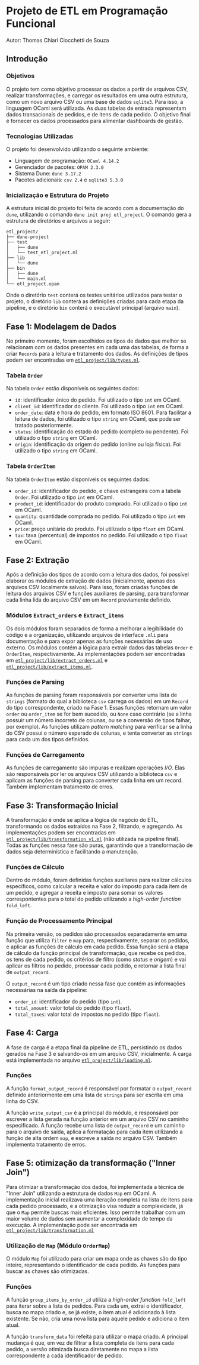 # Projeto de ETL em Programação Funcional

Autor: Thomas Chiari Ciocchetti de Souza

## Introdução

### Objetivos

O projeto tem como objetivo processar os dados a partir de arquivos CSV, realizar transformações, e carregar os resultados em uma outra estrutura, como um novo arquivo CSV ou uma base de dados `sqlite3`. Para isso, a linguagem OCaml será utilizada. As duas tabelas de entrada representam dados transacionais de pedidos, e de itens de cada pedido. O objetivo final é fornecer os dados processados para alimentar dashboards de gestão. 

### Tecnologias Utilizadas

O projeto foi desenvolvido utilizando o seguinte ambiente:
- Linguagem de programação: `OCaml 4.14.2`
- Gerenciador de pacotes: `OPAM 2.3.0`
- Sistema Dune: `dune 3.17.2`
- Pacotes adicionais: `csv 2.4` e `sqlite3 5.3.0`

### Inicialização e Estrutura do Projeto

A estrutura inicial do projeto foi feita de acordo com a documentação do `dune`, utilizando o comando `dune init proj etl_project`. O comando gera a estrutura de diretórios e arquivos a seguir:

```
etl_project/
├── dune-project
├── test
│   ├── dune
│   └── test_etl_project.ml
├── lib
│   └── dune
├── bin
│   ├── dune
│   └── main.ml
└── etl_project.opam
```

Onde o diretório `test` conterá os testes unitários utilizados para testar o projeto, o diretório `lib` conterá as definições criadas para cada etapa da pipeline, e o diretório `bin` conterá o executável principal (arquivo `main`). 

## Fase 1: Modelagem de Dados 

No primeiro momento, foram escolhidos os tipos de dados que melhor se relacionam com os dados presentes em cada uma das tabelas, de forma a criar `Records` para a leitura e tratamento dos dados. As definições de tipos podem ser encontradas em [`etl_project/lib/types.ml`](etl_project/lib/types.ml).

### Tabela `Order`

Na tabela `Order` estão disponíveis os seguintes dados:
- `id`: identificador único do pedido. Foi utilizado o tipo `int` em OCaml.
- `client_id`: identificador do cliente. Foi utilizado o tipo `int` em OCaml. 
- `order_date`: data e hora do pedido, em formato ISO 8601. Para facilitar a leitura de dados, foi utilizado o tipo `string` em OCaml, que pode ser tratado posteriormente. 
- `status`: identificação do estado do pedido (completo ou pendente). Foi utilizado o tipo `string` em OCaml.
- `origin`: identificação da origem do pedido (online ou loja física). Foi utilizado o tipo `string` em OCaml.

### Tabela `OrderItem`

Na tabela `OrderItem` estão disponíveis os seguintes dados:
- `order_id`: identificador do pedido, e chave estrangeira com a tabela `Order`. Foi utilizado o tipo `int` em OCaml. 
- `product_id`: identificador do produto comprado. Foi utilizado o tipo `int` em OCaml.
- `quantity`: quantidade comprada no pedido. Foi utilizado o tipo `int` em OCaml.
- `price`: preço unitário do produto. Foi utilizado o tipo `float` em OCaml.
- `tax`: taxa (percentual) de impostos no pedido. Foi utilizado o tipo `float` em OCaml. 

## Fase 2: Extração

Após a definição dos tipos de acordo com a leitura dos dados, foi possível elaborar os módulos de extração de dados (inicialmente, apenas dos arquivos CSV localmente salvos). Para isso, foram criadas funções de leitura dos arquivos CSV e funções auxiliares de parsing, para transformar cada linha lida do arquivo CSV em um `Record` previamente definido.

### Módulos `Extract_orders` e `Extract_items`

Os dois módulos foram separados de forma a melhorar a legibilidade do código e a organização, utilizando arquivos de interface `.mli` para documentação e para expor apenas as funções necessárias de uso externo. Os módulos contém a lógica para extrair dados das tabelas `Order` e `OrderItem`, respectivamente. As implementações podem ser encontradas em [`etl_project/lib/extract_orders.ml`](etl_project/lib/extract_orders.ml) e [`etl_project/lib/extract_items.ml`](etl_project/lib/extract_items.ml). 

### Funções de Parsing

As funções de parsing foram responsáveis por converter uma lista de `strings` (formato do qual a biblioteca `csv` carrega os dados) em um `Record` do tipo correspondente, criado na Fase 1. Essas funções retornam um valor `order` ou `order_item` se for bem sucedido, ou `None` caso contrário (se a linha possuir um número incorreto de colunas, ou se a conversão de tipos falhar, por exemplo). As funções utilizam *pattern matching* para verificar se a linha do CSV possui o número esperado de colunas, e tenta converter as `strings` para cada um dos tipos definidos. 

### Funções de Carregamento

As funções de carregamento são impuras e realizam operações *I/O*. Elas são responsáveis por ler os arquivos CSV utilizando a biblioteca `csv` e aplicam as funções de parsing para converter cada linha em um record. Também implementam tratamento de erros. 

## Fase 3: Transformação Inicial

A transformação é onde se aplica a lógica de negócio do ETL, transformando os dados extraídos na Fase 2, filtrando, e agregando. As implementações podem ser encontradas em [`etl_project/lib/transformation_v1.ml`](etl_project/lib/transformation_v1.ml) (não utilizada na pipeline final). Todas as funções nessa fase são puras, garantindo que a transformação de dados seja determinística e facilitando a manutenção. 

### Funções de Cálculo

Dentro do módulo, foram definidas funções auxiliares para realizar cálculos específicos, como calcular a receita e valor do imposto para cada item de um pedido, e agregar a receita e imposto para somar os valores correspontentes para o total do pedido utilizando a *high-order function* `fold_left`. 

### Função de Processamento Principal

Na primeira versão, os pedidos são processados separadamente em uma função que utiliza `filter` e `map` para, respectivamente, separar os pedidos, e aplicar as funções de cálculo em cada pedido. Essa função será a etapa de cálculo da função principal de transformação, que recebe os pedidos, os tens de cada pedido, os critérios de filtro (como *status* e *origem*) e vai aplicar os filtros no pedido, processar cada pedido, e retornar a lista final de `output_record`. 

O `output_record` é um tipo criado nessa fase que contém as informações necessárias na saída da pipeline: 
- `order_id`: identificador do pedido (tipo `int`).
- `total_amount`: valor total do pedido (tipo `float`). 
- `total_taxes`: valor total de impostos no pedido (tipo `float`).

## Fase 4: Carga

A fase de carga é a etapa final da pipeline de ETL, persistindo os dados gerados na Fase 3 e salvando-os em um arquivo CSV, inicialmente. A carga está implementada no arquivo [`etl_project/lib/loading.ml`](etl_project/lib/loading.ml). 

### Funções 

A função `format_output_record` é responsável por formatar o `output_record` definido anteriormente em uma lista de `strings` para ser escrita em uma linha do CSV. 

A função `write_output_csv` é a principal do módulo, e responsável por escrever a lista gerada na função anterior em um arquivo CSV no caminho especificado. A função recebe uma lista de `output_record` e um caminho para o arquivo de saída, aplica a formatação para cada item utilizando a função de alta ordem `map`, e escreve a saída no arquivo CSV. Também implementa tratamento de erros. 

## Fase 5: otimização da transformação ("Inner Join")

Para otimizar a transformação dos dados, foi implementada a técnica de "Inner Join" utilizando a estrutura de dados `Map` em OCaml. A implementação inicial realizava uma iteração completa na lista de itens para cada pedido processado, e a otimização visa reduzir a complexidade, já que o `Map` permite buscas mais eficientes. Isso permite trabalhar com um maior volume de dados sem aumentar a complexidade de tempo da execução. A implementação pode ser encontrada em [`etl_project/lib/transformation.ml`](etl_project/lib/transformation.ml)

### Utilização de `Map` (Módulo `OrderMap`)

O módulo `Map` foi utilizado para criar um mapa onde as chaves são do tipo inteiro, representando o identificador de cada pedido. As funções para buscar as chaves são otimizadas. 

### Funções

A função `group_items_by_order_id` utiliza a *high-order function* `fold_left` para iterar sobre a lista de pedidos. Para cada um, extrai o identificador, busca no mapa criado e, se já existe, o item atual é adicionado à lista existente. Se não, cria uma nova lista para aquele pedido e adiciona o item atual. 

A função `transform_data` foi refeita para utilizar o mapa criado. A principal mudança é que, em vez de filtrar a lista completa de itens para cada pedido, a versão otimizada busca diretamente no mapa a lista correspondente a cada identificador de pedido. 